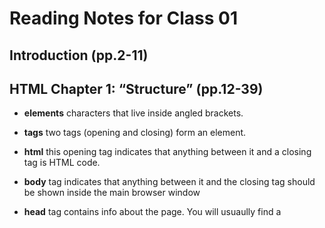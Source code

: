# Reading Notes for Class 01

## Introduction (pp.2-11)

## HTML Chapter 1: “Structure” (pp.12-39)

- **elements** characters that live inside angled brackets. 
 
- **tags** two tags (opening and closing) form an element. 

- **html** this opening tag indicates that anything between it and a closing tag is HTML code. 

- **body** tag indicates that anything between it and the closing tag should be shown inside the main browser window

- **head** tag contains info about the page. You will usuaully find a <title> element inside the <head> element
	
- **title** the contents of this element are either shown in the top of the browser, or on the tab for that page. 
  
 
  
  
## HTML Chapter 8: “Extra Markup” (p.176-199)

- **comments** <!--insert comment here -->

- **id attribute** every HTML Element can carry that idea attribute. 
    It is used to uniquely identify the element from other elements on the page. It's value should start with the letter or an underscore It is important that no two elements on the same page have the same value for their ID attributes. 
    Giving an element a unique identity allows you to style it differently from any other instance of the same element on the page. For example, you might want to assign one paragraph within the page a different style from all of the other paragraphs.
    The ID attribute is known as a global attribute because it can be used on any element.
    
-**class attribute** Sometimes, rather than uniquely identifying one element within a document, he will wanna way to identify several elements as being different from the other elements on the page. For example, you might have some paragraphs of tax that contain information that is more important than others and want to distinguish it between these elements, or you might want to differentiate between links that point to other pages on your own site and links that point to external sites.

-**block elements** These are elements that appear on a new line in the browser window.
  
-**inline elements** Some elements will always appear to continue on the same line as their neighboring elements, these are known as inline elements.
  
-**div** this element allows you to group a set of elements together in one block level box. For example, you might create a <div> element to contain all of the elements for the header of your site, or you might create a <div> element to contain comments from visitors.

-**span element** the <span> element Acts like an in-line equivalent of the <div> element. It is used to: 1) Container section of text where there is no suitable element to differentiate it from its surrounding text. 2) Container number of in-line elements. The Most common reason why people use <span> Elements is so that they can control the appearance of the contents of these elements using CSS. 

-**iframe** <iframe>
Like a little window that has been cut into your page--and in that window you can see another page. 
	○ Example: 
		○ Embedded Google Maps
	○ <iframe> attributes:
		○ src: specifies the URL of the page to show in the frame
		○ height: specifies the heigh of the iframe in pixels. 
		○ width: specifies to the width of the iframe in pixels
- Scrolling: not supported in HTML5, indicates whether the iframe should have scrollbars.
- Frameborder:  also not supported in HTML5, indicates whether the iframe should have a border or not. 0 = no, 1 = yes.
- Seamless: applied to an iframe where scrollbars are not desired. 
	○ Does not need a value
	○ Authors commonly give it a value of seamless
  
- **meta** <meta>
	○ Lives inside the <head> element and contains info about the page
	○ Not visible to users, tells search engines about the page, who created it, and whether or not it is time sensitive (can expire).
	○ Empty element (does not have a closing tag).
	○ Most common attributes are name and content attributes, name attribute is the property you are setting, and the value of the content attribute is the value that you want to give this property. 
	○ **Description** used by search engines to understand what the page is about, should be limited to 155 characters. 
		○ <meta name="description"
			□ Content="An Essay on Installation Art" />
	○ Keywords: contains a list of comma-separated words that a user might search on to find the page, this no longer has any noticeable affect on how search engines index your site. 
	○ Robots: indicates whether a search engine should add this page to their search results. 
		○ "no index" = page should not be added.
		○ "no follow" = should add but not any pages it’s linked to.
			□ <meta name="robots"
				® Content="no follow" />
	○ <meta> element also uses the http-equiv and content attributes in pairs
		○ Author: defines the author of the page
		○ Pragma: prevents the browser from caching the page
		○ Expires: because browsers often cache the content of the page, the expires option can be used to indicate when the page should expire (and no longer be cached). Date must be specified in the format shown: Fri, 04 Apr 2014 23:59:59 GMT"
	○ Escape characters: <, >, &, ", ',',", X, etc. (page 194)
	○ <aside>
		- Inside <article>
			□ Should contain info that is related to the article but not essential to its meaning.
			□ Example: a pullquote or glossary might be considered as an aside to the article it relates to.
		- Outside <article>
			□ Acts as a container for content that is related to the entire page
			□ Example: it might contain links to other sections of the site, a list of recent posts, a search box, or recent tweets by the author.
	○ <figure>
		○ Used to contain any content that is referenced from the main flow of an article (not just images)
		○ Examples:
			□ Images
			□ Videos
			□ Graphs
			□ Diagrams
			□ Code samples
			□ Text that supports the main body of an article


## HTML Chapter 17: “HTML5 Layout” (pp.428-451)

-**article** <article> element acts as a container for any section of a page that could stand alone and potentially be syndicated.
  
-**aside** <aside> element has two purposes, depending on whether it is inside an <article> element or not.When it's used inside an <article> element, it should contain info that is related to the article but not essential for its overall meaning. For example, a pullquote or glossary might be consider as an aside to the article it relates to. When it's used outside of an <article> element, it acts as a container for content that i srelated to the entire page. (436)
  
-**section** <section> element groups related content together, and typically each section would have its own heading.

-**hgroup** <hgroup> element is used to group together a set of one or more <h1> through <h6> elments. 
  
-**figure** <figure> It can be used to contain any contact that is referenced from the main flow of an article. The figure element should also contain a <figcaption> Element which provides a text description for the content of the figure element. In this example, you can see a figure has been added inside the article element. Page 439.


## HTML Chapter 18: “Process & Design” (pp.452-475)

## Questions to ask when building a site

-**who is the site for?**
-**why people visit your site?**
-**what your visitors are trying to achieve?**
-**what information your vistitors need**
-**how often people will visit your site**

-**site maps** the aim is to create a diagram of the pages that will be used to structure the site.

-**visual hierarchy** refers to the order in which your eyes perceive what they see. It is created by adding visual contrast between the items being displayed. Items with higher contrast are recognized and processed first. 

